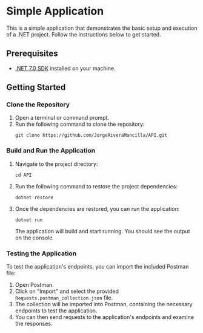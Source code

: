 # Simple Application

This is a simple application that demonstrates the basic setup and execution of a .NET project. Follow the instructions below to get started.

## Prerequisites

- [.NET 7.0 SDK](https://dotnet.microsoft.com/download) installed on your machine.

## Getting Started

### Clone the Repository

1. Open a terminal or command prompt.
2. Run the following command to clone the repository:
   ```
   git clone https://github.com/JorgeRiveraMancilla/API.git
   ```

### Build and Run the Application

1. Navigate to the project directory:
   ```
   cd API
   ```

2. Run the following command to restore the project dependencies:
   ```
   dotnet restore
   ```

3. Once the dependencies are restored, you can run the application:
   ```
   dotnet run
   ```

   The application will build and start running. You should see the output on the console.

### Testing the Application

To test the application's endpoints, you can import the included Postman file:

1. Open Postman.
2. Click on "Import" and select the provided `Requests.postman_collection.json` file.
3. The collection will be imported into Postman, containing the necessary endpoints to test the application.
4. You can then send requests to the application's endpoints and examine the responses.